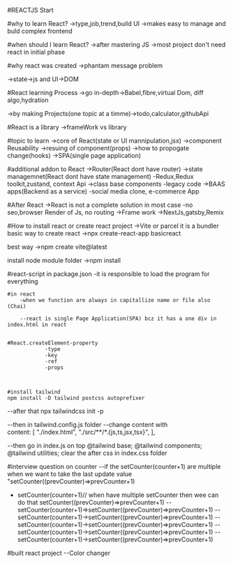 #REACTJS Start

#why to learn React?
->type,job,trend,build UI
->makes easy to manage and buld complex frontend

#when should I learn React?
->after mastering JS
->most project don't need react in initial phase

#why react was created
->phantam message problem

->state->js  and  UI->DOM


#React learning Process
->go in-depth->Babel,fibre,virtual Dom,
diff algo,hydration


->by making Projects(one topic at a timme)->todo,calculator,githubApi


#React is a library
->frameWork vs library

#topic to learn
->core of React(state or UI mannipulation,jsx)
->component Reusability
->resuing of component(props)
->how to propogate change(hooks)
->SPA(single page application)


#additional addon to React
->Router(React dont have router)
->state managemnet(React dont have state management)
    -Redux,Redux toolkit,zustand, context Api
->class base components
    -legacy code
->BAAS apps(Backend as a service)
   -social media clone, e-commerce App


#After React
->React is not a complete solution in most case
    -no seo,browser Render of Js, no routing
->Frame work
    ->NextJs,gatsby,Remix



#How to install react or create react project
->Vite or parcel it is a bundler
basic way to create react
  ->npx create-react-app basicreact

  best way
  ->npm create vite@latest

  install node module folder
  ->npm install


  #react-script in package.json
    -it is responsible to load the program for everything


    #in react 
        -when we function are always in capitallize name or file also (Chai)

        --react is single Page Application(SPA) bcz it has a one div in index.html in react


    #React.createElement-property
                -type
                -key
                -ref
                -props



    #install tailwind
    npm install -D tailwind postcss autoprefixer


--after that
npx tailwindcss init -p

--then in tailwind.config.js folder
--change content with  
  content: [
    "./index.html",
    "./src/**/*.{js,ts,jsx,tsx}",
  ],


  --then go in index.js
  on top
@tailwind base;
@tailwind components;
@tailwind utilities;
clear the after css in index.css folder


  #interview question on counter
  --if the setCounter(counter+1) are multiple
  when we want to take the last update value "setCounter((prevCounter)=>prevCounter+1)
  - setCounter(counter+1)// when have multiple setCounter then wee can do that setCounter((prevCounter)=>prevCounter+1)
  --setCounter(counter+1)=>setCounter((prevCounter)=>prevCounter+1)
  --setCounter(counter+1)->setCounter((prevCounter)=>prevCounter+1)
  --setCounter(counter+1)->setCounter((prevCounter)=>prevCounter+1)
  --setCounter(counter+1)->setCounter((prevCounter)=>prevCounter+1)
  --setCounter(counter+1)->setCounter((prevCounter)=>prevCounter+1)


  #built react project
  --Color changer